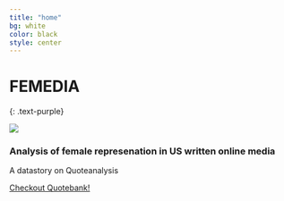 ```yaml
---
title: "home"
bg: white
color: black
style: center
---
```


# FEMEDIA
{: .text-purple}


<img src="https://github.com/puentene/nasaflatpad_datastory/tree/gh-pages/img/logo_1.png?raw=true">

### Analysis of female represenation in US written online media


A datastory on Quoteanalysis

<span id="forkongithub">
  <a href="{{ https://zenodo.org/record/4277311 }}" class="bg-blue">
    Checkout Quotebank!
  </a>
</span>
